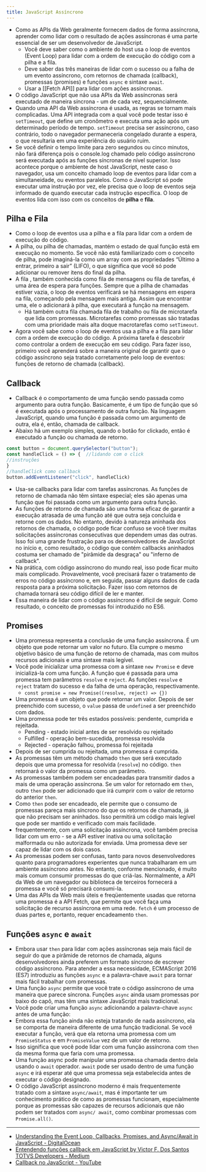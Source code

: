 ```yaml
---
title: JavaScript Assíncrono
---
```


- Como as APIs da Web geralmente fornecem dados de forma assíncrona, aprender como lidar com o resultado de ações assíncronas é uma parte essencial de ser um desenvolvedor de JavaScript.
	- Você deve saber como o ambiente do host usa o loop de eventos (Event Loop) para lidar com a ordem de execução do código com a pilha e a fila.
	- Deve saber das três maneiras de lidar com o sucesso ou a falha de um evento assíncrono, com retornos de chamada (callback), promessas (promises) e funções `async` e sintaxe `await`.
	- Usar a [[Fetch API]] para lidar com ações assíncronas.
- O código JavaScript que não usa APIs da Web assíncronas será executado de maneira síncrona - um de cada vez, sequencialmente.
- Quando uma API da Web assíncrona é usada, as regras se tornam mais complicadas. Uma API integrada com a qual você pode testar isso é `setTimeout`, que define um cronômetro e executa uma ação após um determinado período de tempo. `setTimeout` precisa ser assíncrono, caso contrário, todo o navegador permaneceria congelado durante a espera, o que resultaria em uma experiência do usuário ruim.
- Se você definir o tempo limite para zero segundos ou cinco minutos, não fará diferença pois o console.log chamado pelo código assíncrono será executada após as funções síncronas de nível superior. Isso acontece porque o ambiente de host JavaScript, neste caso o navegador, usa um conceito chamado loop de eventos para lidar com a simultaneidade, ou eventos paralelos. Como o JavaScript só pode executar uma instrução por vez, ele precisa que o loop de eventos seja informado de quando executar cada instrução específica. O loop de eventos lida com isso com os conceitos de **pilha** e **fila**.

## Pilha e Fila
- Como o loop de eventos usa a pilha e a fila para lidar com a ordem de execução do código.
- A pilha, ou pilha de chamadas, mantém o estado de qual função está em execução no momento. Se você não está familiarizado com o conceito de pilha, pode imaginá-la como um array com as propriedades “Último a entrar, primeiro a sair” (LIFO), o que significa que você só pode adicionar ou remover itens do final da pilha.
- A fila , também conhecida como fila de mensagens ou fila de tarefas, é uma área de espera para funções. Sempre que a pilha de chamadas estiver vazia, o loop de eventos verificará se há mensagens em espera na fila, começando pela mensagem mais antiga. Assim que encontrar uma, ele o adicionará à pilha, que executará a função na mensagem.
	- Há também outra fila chamada fila de trabalho ou fila de microtarefa que lida com promessas. Microtarefas como promessas são tratadas com uma prioridade mais alta doque macrotarefas como `setTimeout`.
- Agora você sabe como o loop de eventos usa a pilha e a fila para lidar com a ordem de execução do código. A próxima tarefa é descobrir como controlar a ordem de execução em seu código. Para fazer isso, primeiro você aprenderá sobre a maneira original de garantir que o código assíncrono seja tratado corretamente pelo loop de eventos: funções de retorno de chamada (callback).

## Callback
- Callback é o comportamento de uma função sendo passada como argumento para outra função. Basicamente, é um tipo de função que só é executada após o processamento de outra função. Na linguagem JavaScript, quando uma função é passada como um argumento de outra, ela é, então, chamada de callback.
- Abaixo há um exemplo simples, quando o botão for clickado, então é executado a função ou chamada de retorno.

``` js
const button = document.querySelector("button");
const handleClick = () => {  //lidando com o click
//instruções
}
//handleClick como callback
button.addEventListener("click", handleClick)
```

- Usa-se callbacks para lidar com tarefas assíncronas. As funções de retorno de chamada não têm sintaxe especial; eles são apenas uma função que foi passada como um argumento para outra função.
- As funções de retorno de chamada são uma forma eficaz de garantir a execução atrasada de uma função até que outra seja concluída e retorne com os dados. No entanto, devido à natureza aninhada dos retornos de chamada, o código pode ficar confuso se você tiver muitas solicitações assíncronas consecutivas que dependem umas das outras. Isso foi uma grande frustração para os desenvolvedores de JavaScript no início e, como resultado, o código que contém callbacks aninhados costuma ser chamado de "pirâmide da desgraça" ou "inferno de callback".
- Na prática, com código assíncrono do mundo real, isso pode ficar muito mais complicado. Provavelmente, você precisará fazer o tratamento de erros no código assíncrono e, em seguida, passar alguns dados de cada resposta para a próxima solicitação. Fazer isso com retornos de chamada tornará seu código difícil de ler e manter.
- Essa maneira de lidar com o código assíncrono é difícil de seguir. Como resultado, o conceito de promessas foi introduzido no ES6.

## Promises
- Uma promessa representa a conclusão de uma função assíncrona. É um objeto que pode retornar um valor no futuro. Ela cumpre o mesmo objetivo básico de uma função de retorno de chamada, mas com muitos recursos adicionais e uma sintaxe mais legível.
- Você pode inicializar uma promessa com a sintaxe `new Promise` e deve inicializá-la com uma função. A função que é passada para uma promessa tem parâmetros `resolve` e `reject`. As funções `resolve` e `reject` tratam do sucesso e da falha de uma operação, respectivamente.
	- `const promise = new Promise((resolve, reject) => {})`
- Uma promessa é um objeto que pode retornar um valor. Depois de ser preenchido com sucesso, o `value` passa de `undefined` a ser preenchido com dados.
- Uma promessa pode ter três estados possíveis: pendente, cumprida e rejeitada.
	- Pending - estado inicial antes de ser resolvido ou rejeitado
	- Fulfilled - operação bem-sucedida, promessa resolvida
	- Rejected - operação falhou, promessa foi rejeitada
- Depois de ser cumprida ou rejeitada, uma promessa é cumprida.
- As promessas têm um método chamado `then` que será executado depois que uma promessa for resolvida (`resolve`) no código. `then` retornará o valor da promessa como um parâmetro.
- As promessas também podem ser encadeadas para transmitir dados a mais de uma operação assíncrona. Se um valor for retornado em `then`, outro `then` pode ser adicionado que irá cumprir com o valor de retorno do anterior `then`.
- Como `then` pode ser encadeado, ele permite que o consumo de promessas pareça mais síncrono do que os retornos de chamada, já que não precisam ser aninhados. Isso permitirá um código mais legível que pode ser mantido e verificado com mais facilidade.
- frequentemente, com uma solicitação assíncrona, você também precisa lidar com um erro - se a API estiver inativa ou uma solicitação malformada ou não autorizada for enviada. Uma promessa deve ser capaz de lidar com os dois casos.
- As promessas podem ser confusas, tanto para novos desenvolvedores quanto para programadores experientes que nunca trabalharam em um ambiente assíncrono antes. No entanto, conforme mencionado, é muito mais comum consumir promessas do que criá-las. Normalmente, a API da Web de um navegador ou biblioteca de terceiros fornecerá a promessa e você só precisará consumi-la.
- Uma das APIs da Web mais úteis e freqüentemente usadas que retorna uma promessa é a API Fetch, que permite que você faça uma solicitação de recurso assíncrona em uma rede. `fetch` é um processo de duas partes e, portanto, requer encadeamento `then`.

## Funções `async` e `await`
- Embora usar `then` para lidar com ações assíncronas seja mais fácil de seguir do que a pirâmide de retornos de chamada, alguns desenvolvedores ainda preferem um formato síncrono de escrever código assíncrono. Para atender a essa necessidade, ECMAScript 2016 (ES7) introduziu as funções `async` e a palavra-chave `await` para tornar mais fácil trabalhar com promessas.
- Uma função `async` permite que você trate o código assíncrono de uma maneira que parece síncrona. Funções `async` ainda usam promessas por baixo do capô, mas têm uma sintaxe JavaScript mais tradicional.
- Você pode criar uma função `async` adicionando a palavra-chave `async` antes de uma função:
- Embora essa função ainda não esteja tratando de nada assíncrono, ela se comporta de maneira diferente de uma função tradicional. Se você executar a função, verá que ela retorna uma promessa com um `PromiseStatus` e em `PromiseValue` vez de um valor de retorno.
- Isso significa que você pode lidar com uma função assíncrona com `then` da mesma forma que faria com uma promessa.
- Uma função async pode manipular uma promessa chamada dentro dela usando o `await` operador. `await` pode ser usado dentro de uma função `async` e irá esperar até que uma promessa seja estabelecida antes de executar o código designado.
- O código JavaScript assíncrono moderno é mais frequentemente tratado com a sintaxe `async/await`, mas é importante ter um conhecimento prático de como as promessas funcionam, especialmente porque as promessas são capazes de recursos adicionais que não podem ser tratados com `async/ await`, como combinar promessas com `Promise.all()`.

---

- [Understanding the Event Loop, Callbacks, Promises, and Async/Await in JavaScript - DigitalOcean](https://www.digitalocean.com/community/tutorials/understanding-the-event-loop-callbacks-promises-and-async-await-in-javascript)
- [Entendendo funções callback em JavaScript by Victor F. Dos Santos TOTVS Developers - Medium](https://medium.com/totvsdevelopers/entendendo-fun%C3%A7%C3%B5es-callback-em-javascript-7b500dc7fa22)
- [Callback no JavaScript - YouTube](https://www.youtube.com/watch?v=0haWgdHFuJw)